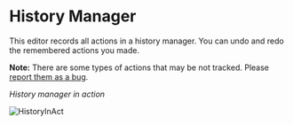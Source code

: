 # History Manager

This editor records all actions in a history manager. You can undo and redo the remembered actions you made.

**Note:** There are some types of actions that may be not tracked. Please [report them as a bug](https://github.com/WohlSoft/Moondust-Project/issues/new/choose).

_History manager in action_

![HistoryInAct](../demos/demo-history.gif ':no-zoom')
